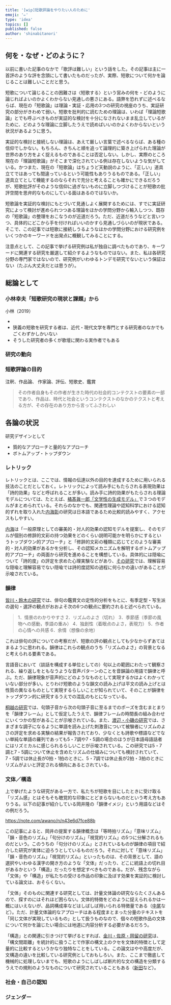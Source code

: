 ```yaml
---
title: '[wip]短歌評論をやりたい人のために'
emoji: '✏️'
type: 'idea'
topics: []
published: false
author: 'shinabitanori'
---
```


## 何を・なぜ・どのように？

以前に書いた記事のなかで「歌評は難しい」という話をした。その記事は主に一首評のような評を念頭にして書いたものだったが、実際、短歌について何かを論じることは難しいことだと思う。

短歌について論じることの困難さは〈短歌する〉という営みの何を・どのように論じればよいのかよくわからない見通しの悪さにある。語弊を恐れずに述べるならば、現在の「短歌論」は理論・実証・応用の3つの研究の視座のうち、実証研究の部分がきわめて弱い。短歌を批判的に読むための理論は、いわば「理論短歌論」とでも呼ぶべきものが実証的な検討を十分になされないまま乱立しているがために、どのような理論に立脚したうえで読めばいいのかよくわからないという状況があるように思う。

実証的な検討と接続しない理論は、あえて厳しい言葉で述べるならば、ある種の信仰でしかない。もちろん、きちんと順を追って論理的に築き上げられた理論が世界のあり方をよく捉えるものであることは否定しない。しかし、実際のところ現在の「理論短歌論」がそこまで深化されている例は存在しないような気がしている。かつまた、現在の「短歌論」はちょうど天動説のように、「正しい」道具立てではあっても間違っているという可能性もありうるものである。「正しい」道具立てとして機能するのならそれで充分と考えることも確かにできるだろうが、短歌批評がそのような信仰に過ぎないものに立脚しつづけることが短歌の批評空間を思弁的なものにしている面はあるのではないか。

短歌論を実証的な検討にもとづいて見通しよく展開するためには、すでに実証研究によって検討が進められつつある理論をほかの学問分野から輸入しつつ、既存の「短歌論」の整理をおこなうのが近道だろう。ただ、近道だろうなどと言いつつ、具体的にどこから手を付ければいいのかすら見通しづらいのが現状である。そこで、この記事では短歌に接続しうるようなほかの学問分野における研究例をいくつかのキーワードを出発点に概観してみることにする。

注意点として、この記事で挙げる研究例は私が独自に調べたものであり、キーワードに関連する研究を厳選して紹介するようなものではない。また、私は各研究分野の専門家ではないので、研究例がいわゆるトンデモ研究でないという保証はない（たぶん大丈夫だとは思うが）。

## 総論として

### 小林幸夫「短歌研究の現状と課題」から

小林（2019）

- 
- 狭義の短歌を研究する者は、近代・現代文学を専門とする研究者のなかでもごくわずかしかいない
- そうした研究者の多くが歌壇に関わる実作者でもある

### 研究の動向



### 短歌評論の目的

 注釈、作品論、 作家論、評伝、短歌史、鑑賞

> その作者自身もその作者が生きた時代の社会的コンテクストの要素の一部であり、作品は、時代と社会というコンテクストのなかのテクストと考える方が、その存在のあり方から言ってふさわしい



## 各論の状況

研究デザインとして

- 質的なアプローチと量的なアプローチ
- ボトムアップ・トップダウン



### レトリック

レトリックとは、ここでは、情報の伝達以外の目的を達成するために用いられる技法のことだとしておく。レトリックによって読み手にもたらされる表現効果は「詩的効果」などと呼ばれることが多い。読み手に詩的効果がもたらされる理論モデルについては、たとえば、[橘髙眞一郎「文学性の生成モデル」](https://ci.nii.ac.jp/naid/110007974792)で３つのモデルがまとめられている。それらのなかでも、関連性理論や認知科学における認知的ずれを取り入れた[内海彰](https://researchmap.jp/read0087468/)の研究は日本語であるため比較的読みやすく、アクセスもしやすい。

[内海](https://ci.nii.ac.jp/naid/130004653445)は「一般原理としての審美的・対人的効果の認知モデルを提案し、そのモデルが個別の修辞的文彩の持つ効果をどのくらい説明可能かを明らかにするというトップダウン的アプローチ」と「修辞的文彩の種類に応じてどのような審美的・対人的効果があるかを分析し、その認知メカニズムを解明するボトムアップ的アプローチ」の両面から研究を進めることを構想している。具体的には隠喩について「詩的度」の評定を求めた心理実験などがあり、[その研究](https://ci.nii.ac.jp/naid/40007278523)では、理解容易な隠喩と理解容易でない隠喩では詩的度認知の過程に何らかの違いがあることが示唆されている。

### 韻律

[皆川・鈴木の研究](https://ci.nii.ac.jp/naid/110009511551)では、俳句の鑑賞文の定性的分析をもとに、有季定型・写生派の選句・選評の観点がおおよそ次の6つの観点に要約されると述べられている。

> 1．情景のわかりやすさ 2．リズムのよさ（切れ） 3．季節感（季節の風物への感動，季語の重み） 4．独創性（着眼点のよさ，表現力） 5．作者の心情への共感 6．余情（想像の余地）

これは俳句の評についての考察だが、短歌の評の観点としても少なからずあてはまるように思われる。韻律はこれらの観点のうち「リズムのよさ」の背景となると考えられる要素である。

言語音において（談話を構成する単位としての）句以上の範囲にわたって観察される、繰り返しをともなうような音声パターンのことを音韻論の用語で韻律と呼ぶ。ただ、韻律現象が音声的にどのようなものとして実現するかはよくわかっていない部分が多い。とりわけ短歌のような韻文の読み上げは平文の読み上げとは性質の異なるものとして実現するらしいことが知られていて、そのことが韻律をトップダウン的に研究するうえでの混乱のもとになっている。

[桐越の研究](https://ci.nii.ac.jp/naid/120005350433)では、句頭子音から次の句頭子音に至るまでのポーズを含むまとまりを「韻律フレーム」として仮定したうえで、韻律フレームの時間長の組み合わせにいくつかの型があることが示唆されている。また、[渡辺・小磯の研究](https://jglobal.jst.go.jp/detail?JGLOBAL_ID=201402252138178561)では、さまざまな調子になるように単語を読み上げた刺激音について被験者にリズムのよさの評定を求める実験の結果が報告されており、少なくとも詩歌や標語などでない単純な単語の羅列であっても5・7調や7・5調の場合のほうが日本語母語話者にはリズミカルに感じられるらしいことが示唆されている。この研究では5・7調と7・5調について休止を含めたリズムの仕組みについても検討されていて、7・5調では休止長が0拍・1拍のときに、5・7調では休止長が2拍・3拍のときにリズムがよいと評定される傾向にあるとされている。

### 文体／構造

上で挙げたような研究がある一方で、私たちが短歌を目にしたときに受け取る「リズム感」とはそもそも聴覚的な印象にとどまらないものだという考え方もありうる。以下の記事が紹介している岡井隆の「韻律イメジ」という用語などはその例だろう。

https://note.com/awano/n/n43e6d7fce88b

この記事によると、岡井の提案する韻律概念は「等時拍リズム」「意味リズム」「韻・音色のリズム」「句分けのリズム」「視覚的リズム」の5つに分解されるものだという。このうちの「句分けのリズム」とされているものが韻律の項目で紹介した研究が実体に迫ろうとしているものだろう。それに対して「意味リズム」「韻・音色のリズム」「視覚的リズム」といったものは、その背景として、語の選択やいわゆる漢字の開き方のような「文体」だったり、どこに統語上の切れ目があるかという「構造」だったりを想定すべきものである。だが、残念ながら「文体」や「構造」が私たちの受ける作品の印象に及ぼす効果を実証的に検討している論文は、おそらくない。

「文体」そのものに関連する研究としては、計量文体論の研究ならたくさんあるので、探すのにはそれほど困らない。文体的特徴をどのように捉えられるかは一概にはいえないが、品詞構成率などはしばしば用いられる特徴量である（[中尾](https://ci.nii.ac.jp/naid/110007535705)など）。ただ、計量文体論的なアプローチはある程度まとまった分量のテキストを「同じ文体が実現しているもの」として扱うものなので、個々の短歌作品の文体について何かを論じたい場合には地道に内容分析する必要があるだろう。

「構造」との関連に引きつけて挙げるとすれば、[金川・佐原・岡留の研究](https://www.jstage.jst.go.jp/article/pjsai/JSAI2015/0/JSAI2015_2K11in/_article/-char/ja/)は、「構文間距離」を統計的に扱うことで作家の構文上のクセを文体的特徴として定量的に比較するというかなり独特なことをしている。この論文はやや高度だが、文構造の違いを比較している研究例としておもしろい。また、ここまで徹底して機械的に処理しないまでも、短歌のようにしばしば断片的な文の構造を分類するうえでの規則のようなものについて研究されていることもある（[新田](http://www.eco.nihon-u.ac.jp/about/magazine/shushi/pdf/83_02/83-2_p085-105.pdf)など）。

### 社会・自己の認知

### ジェンダー



